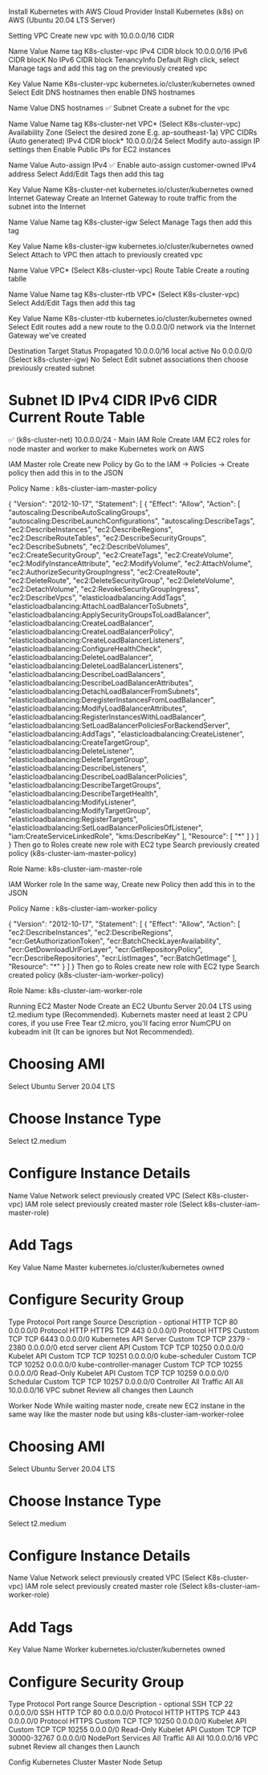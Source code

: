 Install Kubernetes with AWS Cloud Provider
Install Kubernetes (k8s) on AWS (Ubuntu 20.04 LTS Server)

Setting VPC
Create new vpc with 10.0.0.0/16 CIDR

Name	Value
Name tag	K8s-cluster-vpc
IPv4 CIDR block	10.0.0.0/16
IPv6 CIDR blocK	No IPv6 CIDR block
TenancyInfo	Default
Righ click, select Manage tags and add this tag on the previously created vpc

Key	Value
Name	K8s-cluster-vpc
kubernetes.io/cluster/kubernetes	owned
Select Edit DNS hostnames then enable DNS hostnames

Name	Value
DNS hostnames	✅
Subnet
Create a subnet for the vpc

Name	Value
Name tag	K8s-cluster-net
VPC*	(Select K8s-cluster-vpc)
Availability Zone	(Select the desired zone E.g. ap-southeast-1a)
VPC CIDRs	(Auto generated)
IPv4 CIDR block*	10.0.0.0/24
Select Modify auto-assign IP settings then Enable Public IPs for EC2 instances

Name	Value
Auto-assign IPv4	✅ Enable auto-assign customer-owned IPv4 address
Select Add/Edit Tags then add this tag

Key	Value
Name	K8s-cluster-net
kubernetes.io/cluster/kubernetes	owned
Internet Gateway
Create an Internet Gateway to route traffic from the subnet into the Internet

Name	Value
Name tag	K8s-cluster-igw
Select Manage Tags then add this tag

Key	Value
Name	k8s-cluster-igw
kubernetes.io/cluster/kubernetes	owned
Select Attach to VPC then attach to previously created vpc

Name	Value
VPC*	(Select K8s-cluster-vpc)
Route Table
Create a routing tablle

Name	Value
Name tag	K8s-cluster-rtb
VPC*	(Select K8s-cluster-vpc)
Select Add/Edit Tags then add this tag

Key	Value
Name	K8s-cluster-rtb
kubernetes.io/cluster/kubernetes	owned
Select Edit routes add a new route to the 0.0.0.0/0 network via the Internet Gateway we've created

Destination	Target	Status	Propagated
10.0.0.0/16	local	active	No
0.0.0.0/0	(Select k8s-cluster-igw)		No
Select Edit subnet associations then choose previously created subnet

#	Subnet ID	IPv4 CIDR	IPv6 CIDR	Current Route Table
✅	(k8s-cluster-net)	10.0.0.0/24	-	Main
IAM Role
Create IAM EC2 roles for node master and worker to make Kubernetes work on AWS

IAM Master role
Create new Policy by Go to the IAM -> Policies -> Create policy then add this in to the JSON

Policy Name : k8s-cluster-iam-master-policy

{
    "Version": "2012-10-17",
    "Statement": [
        {
            "Effect": "Allow",
            "Action": [
                "autoscaling:DescribeAutoScalingGroups",
                "autoscaling:DescribeLaunchConfigurations",
                "autoscaling:DescribeTags",
                "ec2:DescribeInstances",
                "ec2:DescribeRegions",
                "ec2:DescribeRouteTables",
                "ec2:DescribeSecurityGroups",
                "ec2:DescribeSubnets",
                "ec2:DescribeVolumes",
                "ec2:CreateSecurityGroup",
                "ec2:CreateTags",
                "ec2:CreateVolume",
                "ec2:ModifyInstanceAttribute",
                "ec2:ModifyVolume",
                "ec2:AttachVolume",
                "ec2:AuthorizeSecurityGroupIngress",
                "ec2:CreateRoute",
                "ec2:DeleteRoute",
                "ec2:DeleteSecurityGroup",
                "ec2:DeleteVolume",
                "ec2:DetachVolume",
                "ec2:RevokeSecurityGroupIngress",
                "ec2:DescribeVpcs",
                "elasticloadbalancing:AddTags",
                "elasticloadbalancing:AttachLoadBalancerToSubnets",
                "elasticloadbalancing:ApplySecurityGroupsToLoadBalancer",
                "elasticloadbalancing:CreateLoadBalancer",
                "elasticloadbalancing:CreateLoadBalancerPolicy",
                "elasticloadbalancing:CreateLoadBalancerListeners",
                "elasticloadbalancing:ConfigureHealthCheck",
                "elasticloadbalancing:DeleteLoadBalancer",
                "elasticloadbalancing:DeleteLoadBalancerListeners",
                "elasticloadbalancing:DescribeLoadBalancers",
                "elasticloadbalancing:DescribeLoadBalancerAttributes",
                "elasticloadbalancing:DetachLoadBalancerFromSubnets",
                "elasticloadbalancing:DeregisterInstancesFromLoadBalancer",
                "elasticloadbalancing:ModifyLoadBalancerAttributes",
                "elasticloadbalancing:RegisterInstancesWithLoadBalancer",
                "elasticloadbalancing:SetLoadBalancerPoliciesForBackendServer",
                "elasticloadbalancing:AddTags",
                "elasticloadbalancing:CreateListener",
                "elasticloadbalancing:CreateTargetGroup",
                "elasticloadbalancing:DeleteListener",
                "elasticloadbalancing:DeleteTargetGroup",
                "elasticloadbalancing:DescribeListeners",
                "elasticloadbalancing:DescribeLoadBalancerPolicies",
                "elasticloadbalancing:DescribeTargetGroups",
                "elasticloadbalancing:DescribeTargetHealth",
                "elasticloadbalancing:ModifyListener",
                "elasticloadbalancing:ModifyTargetGroup",
                "elasticloadbalancing:RegisterTargets",
                "elasticloadbalancing:SetLoadBalancerPoliciesOfListener",
                "iam:CreateServiceLinkedRole",
                "kms:DescribeKey"
            ],
            "Resource": [
                "*"
            ]
        }
    ]
}
Then go to Roles create new role with EC2 type Search previously created policy (k8s-cluster-iam-master-policy)

Role Name: k8s-cluster-iam-master-role

IAM Worker role
In the same way, Create new Policy then add this in to the JSON

Policy Name : k8s-cluster-iam-worker-policy

{
    "Version": "2012-10-17",
    "Statement": [
        {
            "Effect": "Allow",
            "Action": [
                "ec2:DescribeInstances",
                "ec2:DescribeRegions",
                "ecr:GetAuthorizationToken",
                "ecr:BatchCheckLayerAvailability",
                "ecr:GetDownloadUrlForLayer",
                "ecr:GetRepositoryPolicy",
                "ecr:DescribeRepositories",
                "ecr:ListImages",
                "ecr:BatchGetImage"
            ],
            "Resource": "*"
        }
    ]
}
Then go to Roles create new role with EC2 type Search created policy (k8s-cluster-iam-worker-policy)

Role Name: k8s-cluster-iam-worker-role

Running EC2
Master Node
Create an EC2 Ubuntu Server 20.04 LTS using t2.medium type (Recommended). Kubernets master need at least 2 CPU cores, if you use Free Tear t2.micro, you'll facing error NumCPU on kubeadm init (It can be ignores but Not Recommended).

# Choosing AMI

Select Ubuntu Server 20.04 LTS

# Choose Instance Type

Select t2.medium

# Configure Instance Details

Name	Value
Network	select previously created VPC (Select K8s-cluster-vpc)
IAM role	select previously created master role (Select k8s-cluster-iam-master-role)
# Add Tags

Key	Value
Name	Master
kubernetes.io/cluster/kubernetes	owned
# Configure Security Group

Type	Protocol	Port range	Source	Description - optional
HTTP	TCP	80	0.0.0.0/0	Protocol HTTP
HTTPS	TCP	443	0.0.0.0/0	Protocol HTTPS
Custom TCP	TCP	6443	0.0.0.0/0	Kubernetes API Server
Custom TCP	TCP	2379 - 2380	0.0.0.0/0	etcd server client API
Custom TCP	TCP	10250	0.0.0.0/0	Kubelet API
Custom TCP	TCP	10251	0.0.0.0/0	kube-scheduler
Custom TCP	TCP	10252	0.0.0.0/0	kube-controller-manager
Custom TCP	TCP	10255	0.0.0.0/0	Read-Only Kubelet API
Custom TCP	TCP	10259	0.0.0.0/0	Schedular
Custom TCP	TCP	10257	0.0.0.0/0	Controller
All Traffic	All	All	10.0.0.0/16	VPC subnet
Review all changes then Launch

Worker Node
While waiting master node, create new EC2 instane in the same way like the master node but using k8s-cluster-iam-worker-rolee

# Choosing AMI

Select Ubuntu Server 20.04 LTS

# Choose Instance Type

Select t2.medium

# Configure Instance Details

Name	Value
Network	select previously created VPC (Select K8s-cluster-vpc)
IAM role	select previously created master role (Select k8s-cluster-iam-worker-role)
# Add Tags

Key	Value
Name	Worker
kubernetes.io/cluster/kubernetes	owned
# Configure Security Group

Type	Protocol	Port range	Source	Description - optional
SSH	TCP	22	0.0.0.0/0	SSH
HTTP	TCP	80	0.0.0.0/0	Protocol HTTP
HTTPS	TCP	443	0.0.0.0/0	Protocol HTTPS
Custom TCP	TCP	10250	0.0.0.0/0	Kubelet API
Custom TCP	TCP	10255	0.0.0.0/0	Read-Only Kubelet API
Custom TCP	TCP	30000-32767	0.0.0.0/0	NodePort Services
All Traffic	All	All	10.0.0.0/16	VPC subnet
Review all changes then Launch

Config Kubernetes Cluster
Master Node Setup
